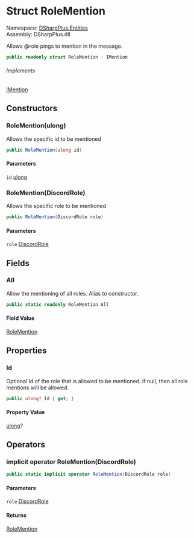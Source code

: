 # Struct RoleMention

Namespace: [DSharpPlus.Entities](DSharpPlus.Entities.md)  
Assembly: DSharpPlus.dll

Allows @role pings to mention in the message.

```csharp
public readonly struct RoleMention : IMention
```

###### Implements

[IMention](DSharpPlus.Entities.IMention.md)

## Constructors

### <a id="DSharpPlus_Entities_RoleMention__ctor_System_UInt64_"></a>RoleMention\(ulong\)

Allows the specific id to be mentioned

```csharp
public RoleMention(ulong id)
```

#### Parameters

`id` [ulong](https://learn.microsoft.com/dotnet/api/system.uint64)

### <a id="DSharpPlus_Entities_RoleMention__ctor_DSharpPlus_Entities_DiscordRole_"></a>RoleMention\(DiscordRole\)

Allows the specific role to be mentioned

```csharp
public RoleMention(DiscordRole role)
```

#### Parameters

`role` [DiscordRole](DSharpPlus.Entities.DiscordRole.md)

## Fields

### <a id="DSharpPlus_Entities_RoleMention_All"></a>All

Allow the mentioning of all roles.  Alias to <xref href="DSharpPlus.Entities.RoleMention.%23ctor" data-throw-if-not-resolved="false"></xref> constructor.

```csharp
public static readonly RoleMention All
```

#### Field Value

[RoleMention](DSharpPlus.Entities.RoleMention.md)

## Properties

### <a id="DSharpPlus_Entities_RoleMention_Id"></a>Id

Optional Id of the role that is allowed to be mentioned. If null, then all role mentions will be allowed.

```csharp
public ulong? Id { get; }
```

#### Property Value

[ulong](https://learn.microsoft.com/dotnet/api/system.uint64)?

## Operators

### <a id="DSharpPlus_Entities_RoleMention_op_Implicit_DSharpPlus_Entities_DiscordRole__DSharpPlus_Entities_RoleMention"></a>implicit operator RoleMention\(DiscordRole\)

```csharp
public static implicit operator RoleMention(DiscordRole role)
```

#### Parameters

`role` [DiscordRole](DSharpPlus.Entities.DiscordRole.md)

#### Returns

[RoleMention](DSharpPlus.Entities.RoleMention.md)

